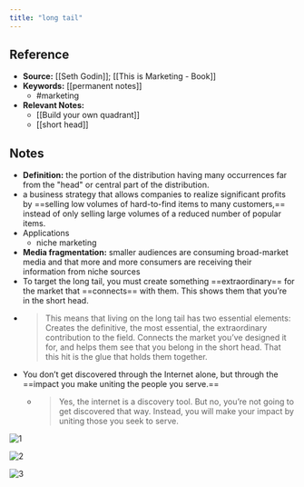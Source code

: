 ```yaml
---
title: "long tail"
---
```

## Reference
- **Source:** [[Seth Godin]]; [[This is Marketing - Book]]
- **Keywords:** [[permanent notes]]
	- #marketing
- **Relevant Notes:**
	- [[Build your own quadrant]]
	- [[short head]]
## Notes
- **Definition:**  the portion of the distribution having many occurrences far from the "head" or central part of the distribution.
- a business strategy that allows companies to realize significant profits by ==selling low volumes of hard-to-find items to many customers,== instead of only selling large volumes of a reduced number of popular items.
- Applications
	- niche marketing
- **Media fragmentation:** smaller audiences are consuming broad-market media and that more and more consumers are receiving their information from niche sources
- To target the long tail, you must create something ==extraordinary== for the market that ==connects== with them. This shows them that you’re in the short head.
- > This means that living on the long tail has two essential elements: Creates the definitive, the most essential, the extraordinary contribution to the field. Connects the market you’ve designed it for, and helps them see that you belong in the short head. That this hit is the glue that holds them together.
- You don’t get discovered through the Internet alone, but through the ==impact you make uniting the people you serve.==
	- >Yes, the internet is a discovery tool. But no, you’re not going to get discovered that way. Instead, you will make your impact by uniting those you seek to serve.

![1](https://www.researchgate.net/publication/330266409/figure/fig3/AS:713343081910273@1547085652205/The-concept-of-long-tail-marketing-Source-Scott-2015.png)

![2](https://www.elliance.com/media/61628/long_tail_seo.gif)

![3](https://raventools.com/marketing-glossary/wp-content/uploads/2016/03/keyword-research-v08-630x475.png)
